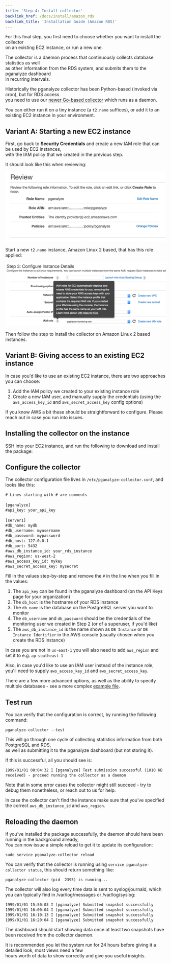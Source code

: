 ```yaml
---
title: 'Step 4: Install collector'
backlink_href: /docs/install/amazon_rds
backlink_title: 'Installation Guide (Amazon RDS)'
---
```


For this final step, you first need to choose whether you want to install the collector<br>
on an existing EC2 instance, or run a new one.

The collector is a daemon process that continuously collects database statistics as well<br>
as other information from the RDS system, and submits them to the pganalyze dashboard<br>
in recurring intervals.

Historically the pganalyze collector has been Python-based (invoked via cron), but for RDS access<br>
you need to use our [newer Go-based collector](https://github.com/pganalyze/collector) which runs as a daemon.

You can either run it on a tiny instance (a `t2.nano` suffices), or add it to an existing EC2 instance in your environment.

## Variant A: Starting a new EC2 instance

First, go back to **Security Credentials** and create a new IAM role that can be used by EC2 instances,<br>
with the IAM policy that we created in the previous step.

It should look like this when reviewing:

![](rds_iam_role.png)

Start a new `t2.nano` instance, Amazon Linux 2 based, that has this role applied:

![](rds_new_instance_role.png)

Then follow the step to install the collector on Amazon Linux 2 based instances.

## Variant B: Giving access to an existing EC2 instance

In case you'd like to use an existing EC2 instance, there are two approaches you can choose:

1. Add the IAM policy we created to your existing instance role
2. Create a new IAM user, and manually supply the credentials (using the `aws_access_key_id` and `aws_secret_access_key` config options)

If you know AWS a bit these should be straightforward to configure. Please reach out in case you run into issues.

## Installing the collector on the instance

SSH into your EC2 instance, and run the following to download and install the package:

<div><DocsCollectorInstall defaultTab="yum" /></div>

## Configure the collector

The collector configuration file lives in `/etc/pganalyze-collector.conf`, and looks like this:

```
# Lines starting with # are comments

[pganalyze]
#api_key: your_api_key

[server1]
#db_name: mydb
#db_username: myusername
#db_password: mypassword
#db_host: 127.0.0.1
#db_port: 5432
#aws_db_instance_id: your_rds_instance
#aws_region: us-west-2
#aws_access_key_id: mykey
#aws_secret_access_key: mysecret
```

Fill in the values step-by-step and remove the `#` in the line when you fill in the values:

1. The `api_key` can be found in the pganalyze dashboard (on the API Keys page for your organization)
2. The `db_host` is the hostname of your RDS instance
3. The `db_name` is the database on the PostgreSQL server you want to monitor
4. The `db_username` and `db_password` should be the credentials of the monitoring user we created in Step 2 (or of a superuser, if you'd like)
5. The `aws_db_instance_id` is the name shown as `DB Instance` or `DB Instance Identifier` in the AWS console (usually chosen when you create the RDS instance)

In case you are not in `us-east-1` you will also need to add `aws_region` and set it to e.g. `ap-southeast-1`

Also, in case you'd like to use an IAM user instead of the instance role, you'll need to supply `aws_access_key_id` and `aws_secret_access_key`.

There are a few more advanced options, as well as the ability to specify multiple databases - see a more complex [example file](https://gist.github.com/lfittl/475cbd3d39a0a79959fb15b2871db73a).

## Test run

You can verify that the configuration is correct, by running the following command:

```
pganalyze-collector --test
```

This will go through one cycle of collecting statistics information from both PostgreSQL and RDS,<br>
as well as submitting it to the pganalyze dashboard (but not storing it).

If this is successful, all you should see is:

```
1999/01/01 08:04:32 I [pganalyze] Test submission successful (1010 KB received) - proceed running the collector as a daemon
```

Note that in some error cases the collector might still succeed - try to debug them nonetheless, or reach out to us for help.

In case the collector can't find the instance make sure that you've specified the correct `aws_db_instance_id` and `aws_region`.

## Reloading the daemon

If you've installed the package successfully, the daemon should have been running in the background already,<br>
You can now issue a simple reload to get it to update its configuration:

```
sudo service pganalyze-collector reload
```

You can verify that the collector is running using `service pganalyze-collector status`, this should return something like:

```
pganalyze-collector (pid  2395) is running...
```

The collector will also log every time data is sent to syslog/journald, which you can typically find in /var/log/messages or /var/log/syslog:

```
1999/01/01 15:50:03 I [pganalyze] Submitted snapshot successfully
1999/01/01 16:00:04 I [pganalyze] Submitted snapshot successfully
1999/01/01 16:10:13 I [pganalyze] Submitted snapshot successfully
1999/01/01 16:20:04 I [pganalyze] Submitted snapshot successfully
```

The dashboard should start showing data once at least two snapshots have been received from the collector daemon.

It is recommended you let the system run for 24 hours before giving it a detailed look, most views need a few<br>
hours worth of data to show correctly and give you useful insights.
